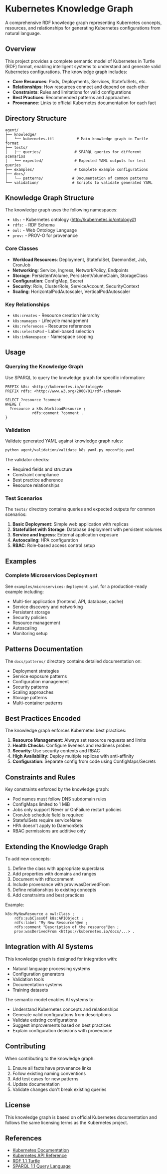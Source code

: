 # Kubernetes Knowledge Graph

A comprehensive RDF knowledge graph representing Kubernetes concepts, resources, and relationships for generating Kubernetes configurations from natural language.

## Overview

This project provides a complete semantic model of Kubernetes in Turtle (RDF) format, enabling intelligent systems to understand and generate valid Kubernetes configurations. The knowledge graph includes:

- **Core Resources**: Pods, Deployments, Services, StatefulSets, etc.
- **Relationships**: How resources connect and depend on each other
- **Constraints**: Rules and limitations for valid configurations
- **Best Practices**: Recommended patterns and approaches
- **Provenance**: Links to official Kubernetes documentation for each fact

## Directory Structure

```
agent/
├── knowledge/
│   └── kubernetes.ttl          # Main knowledge graph in Turtle format
├── tests/
│   ├── queries/               # SPARQL queries for different scenarios
│   └── expected/              # Expected YAML outputs for test queries
├── examples/                  # Complete example configurations
├── docs/
│   └── patterns/             # Documentation of common patterns
└── validation/               # Scripts to validate generated YAML
```

## Knowledge Graph Structure

The knowledge graph uses the following namespaces:

- `k8s:` - Kubernetes ontology (http://kubernetes.io/ontology#)
- `rdfs:` - RDF Schema
- `owl:` - Web Ontology Language
- `prov:` - PROV-O for provenance

### Core Classes

- **Workload Resources**: Deployment, StatefulSet, DaemonSet, Job, CronJob
- **Networking**: Service, Ingress, NetworkPolicy, Endpoints
- **Storage**: PersistentVolume, PersistentVolumeClaim, StorageClass
- **Configuration**: ConfigMap, Secret
- **Security**: Role, ClusterRole, ServiceAccount, SecurityContext
- **Scaling**: HorizontalPodAutoscaler, VerticalPodAutoscaler

### Key Relationships

- `k8s:creates` - Resource creation hierarchy
- `k8s:manages` - Lifecycle management
- `k8s:references` - Resource references
- `k8s:selectsPod` - Label-based selection
- `k8s:inNamespace` - Namespace scoping

## Usage

### Querying the Knowledge Graph

Use SPARQL to query the knowledge graph for specific information:

```sparql
PREFIX k8s: <http://kubernetes.io/ontology#>
PREFIX rdfs: <http://www.w3.org/2000/01/rdf-schema#>

SELECT ?resource ?comment
WHERE {
  ?resource a k8s:WorkloadResource ;
            rdfs:comment ?comment .
}
```

### Validation

Validate generated YAML against knowledge graph rules:

```bash
python agent/validation/validate_k8s_yaml.py myconfig.yaml
```

The validator checks:
- Required fields and structure
- Constraint compliance
- Best practice adherence
- Resource relationships

### Test Scenarios

The `tests/` directory contains queries and expected outputs for common scenarios:

1. **Basic Deployment**: Simple web application with replicas
2. **StatefulSet with Storage**: Database deployment with persistent volumes
3. **Service and Ingress**: External application exposure
4. **Autoscaling**: HPA configuration
5. **RBAC**: Role-based access control setup

## Examples

### Complete Microservices Deployment

See `examples/microservices-deployment.yaml` for a production-ready example including:

- Multi-tier application (frontend, API, database, cache)
- Service discovery and networking
- Persistent storage
- Security policies
- Resource management
- Autoscaling
- Monitoring setup

## Patterns Documentation

The `docs/patterns/` directory contains detailed documentation on:

- Deployment strategies
- Service exposure patterns
- Configuration management
- Security patterns
- Scaling approaches
- Storage patterns
- Multi-container patterns

## Best Practices Encoded

The knowledge graph enforces Kubernetes best practices:

1. **Resource Management**: Always set resource requests and limits
2. **Health Checks**: Configure liveness and readiness probes
3. **Security**: Use security contexts and RBAC
4. **High Availability**: Deploy multiple replicas with anti-affinity
5. **Configuration**: Separate config from code using ConfigMaps/Secrets

## Constraints and Rules

Key constraints enforced by the knowledge graph:

- Pod names must follow DNS subdomain rules
- ConfigMaps limited to 1 MiB
- Jobs only support Never or OnFailure restart policies
- CronJob schedule field is required
- StatefulSets require serviceName
- HPA doesn't apply to DaemonSets
- RBAC permissions are additive only

## Extending the Knowledge Graph

To add new concepts:

1. Define the class with appropriate superclass
2. Add properties with domains and ranges
3. Document with rdfs:comment
4. Include provenance with prov:wasDerivedFrom
5. Define relationships to existing concepts
6. Add constraints and best practices

Example:
```turtle
k8s:MyNewResource a owl:Class ;
    rdfs:subClassOf k8s:APIObject ;
    rdfs:label "My New Resource"@en ;
    rdfs:comment "Description of the resource"@en ;
    prov:wasDerivedFrom <https://kubernetes.io/docs/...> .
```

## Integration with AI Systems

This knowledge graph is designed for integration with:

- Natural language processing systems
- Configuration generators
- Validation tools
- Documentation systems
- Training datasets

The semantic model enables AI systems to:
- Understand Kubernetes concepts and relationships
- Generate valid configurations from descriptions
- Validate existing configurations
- Suggest improvements based on best practices
- Explain configuration decisions with provenance

## Contributing

When contributing to the knowledge graph:

1. Ensure all facts have provenance links
2. Follow existing naming conventions
3. Add test cases for new patterns
4. Update documentation
5. Validate changes don't break existing queries

## License

This knowledge graph is based on official Kubernetes documentation and follows the same licensing terms as the Kubernetes project.

## References

- [Kubernetes Documentation](https://kubernetes.io/docs/)
- [Kubernetes API Reference](https://kubernetes.io/docs/reference/kubernetes-api/)
- [RDF 1.1 Turtle](https://www.w3.org/TR/turtle/)
- [SPARQL 1.1 Query Language](https://www.w3.org/TR/sparql11-query/)